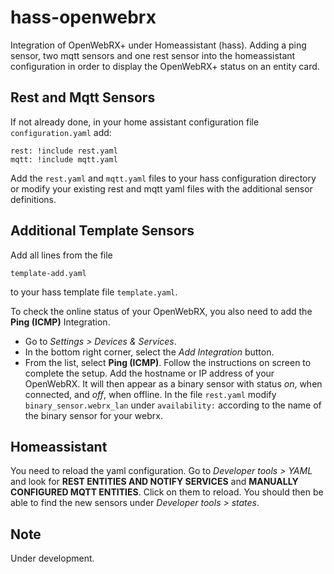 # hass-openwebrx
Integration of OpenWebRX+ under Homeassistant (hass).
Adding a ping sensor, two mqtt sensors and one rest sensor into the homeassistant configuration 
in order to display the OpenWebRX+ status on an entity card.

## Rest and Mqtt Sensors

If not already done, in your home assistant configuration file `configuration.yaml` add:
```
rest: !include rest.yaml
mqtt: !include mqtt.yaml
```
Add the `rest.yaml` and `mqtt.yaml` files to your hass configuration directory or modify your existing rest and mqtt yaml files
with the additional sensor definitions.

## Additional Template Sensors

Add all lines from the file
```
template-add.yaml
```
to your hass template file `template.yaml`.

To check the online status of your OpenWebRX, you also need to add the **Ping (ICMP)** Integration. 
* Go to *Settings > Devices & Services*. 
* In the bottom right corner, select the *Add Integration* button.
* From the list, select **Ping (ICMP)**.
Follow the instructions on screen to complete the setup. Add the hostname or IP address of your OpenWebRX. 
It will then appear as a binary sensor with status *on*, when connected, and *off*, when offline.
In the file `rest.yaml` modify `binary_sensor.webrx_lan` under `availability:` 
according to the name of the binary sensor for your webrx.
## Homeassistant
You need to reload the yaml configuration. Go to *Developer tools > YAML* and look for **REST ENTITIES AND NOTIFY SERVICES** 
and **MANUALLY CONFIGURED MQTT ENTITIES**. Click on them to reload. You should then be able to find the new sensors 
under *Developer tools > states*.
## Note
Under development.
